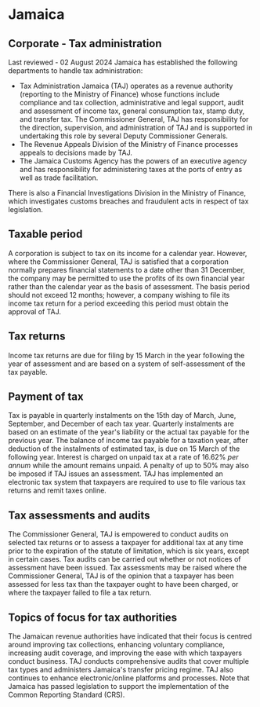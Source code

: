 # Jamaica
## Corporate - Tax administration
Last reviewed - 02 August 2024
Jamaica has established the following departments to handle tax administration:
  * Tax Administration Jamaica (TAJ) operates as a revenue authority (reporting to the Ministry of Finance) whose functions include compliance and tax collection, administrative and legal support, audit and assessment of income tax, general consumption tax, stamp duty, and transfer tax. The Commissioner General, TAJ has responsibility for the direction, supervision, and administration of TAJ and is supported in undertaking this role by several Deputy Commissioner Generals.
  * The Revenue Appeals Division of the Ministry of Finance processes appeals to decisions made by TAJ.
  * The Jamaica Customs Agency has the powers of an executive agency and has responsibility for administering taxes at the ports of entry as well as trade facilitation.


There is also a Financial Investigations Division in the Ministry of Finance, which investigates customs breaches and fraudulent acts in respect of tax legislation.
## Taxable period
A corporation is subject to tax on its income for a calendar year. However, where the Commissioner General, TAJ is satisfied that a corporation normally prepares financial statements to a date other than 31 December, the company may be permitted to use the profits of its own financial year rather than the calendar year as the basis of assessment. The basis period should not exceed 12 months; however, a company wishing to file its income tax return for a period exceeding this period must obtain the approval of TAJ.
## Tax returns
Income tax returns are due for filing by 15 March in the year following the year of assessment and are based on a system of self-assessment of the tax payable.
## Payment of tax
Tax is payable in quarterly instalments on the 15th day of March, June, September, and December of each tax year. Quarterly instalments are based on an estimate of the year's liability or the actual tax payable for the previous year. The balance of income tax payable for a taxation year, after deduction of the instalments of estimated tax, is due on 15 March of the following year. Interest is charged on unpaid tax at a rate of 16.62% _per annum_ while the amount remains unpaid. A penalty of up to 50% may also be imposed if TAJ issues an assessment.
TAJ has implemented an electronic tax system that taxpayers are required to use to file various tax returns and remit taxes online.
## Tax assessments and audits
The Commissioner General, TAJ is empowered to conduct audits on selected tax returns or to assess a taxpayer for additional tax at any time prior to the expiration of the statute of limitation, which is six years, except in certain cases. Tax audits can be carried out whether or not notices of assessment have been issued. Tax assessments may be raised where the Commissioner General, TAJ is of the opinion that a taxpayer has been assessed for less tax than the taxpayer ought to have been charged, or where the taxpayer failed to file a tax return.
## Topics of focus for tax authorities
The Jamaican revenue authorities have indicated that their focus is centred around improving tax collections, enhancing voluntary compliance, increasing audit coverage, and improving the ease with which taxpayers conduct business.
TAJ conducts comprehensive audits that cover multiple tax types and administers Jamaica's transfer pricing regime.
TAJ also continues to enhance electronic/online platforms and processes.
Note that Jamaica has passed legislation to support the implementation of the Common Reporting Standard (CRS).
